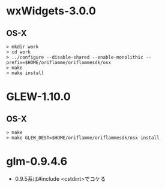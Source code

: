 # wxWidgets-3.0.0

## OS-X

~~~
> mkdir work
> cd work
> ../configure --disable-shared --enable-monolithic --prefix=$HOME/oriflamme/oriflammesdk/osx
> make
> make install
~~~

# GLEW-1.10.0

## OS-X

~~~
> make
> make GLEW_DEST=$HOME/oriflamme/oriflammesdk/osx install
~~~

# glm-0.9.4.6

- 0.9.5系は#include \<cstdint\>でコケる
